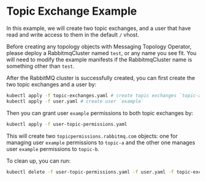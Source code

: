 # Topic Exchange Example

In this example, we will create two topic exchanges, and a user that have read and write access to them in the default `/` vhost.

Before creating any topology objects with Messaging Topology Operator, please deploy a RabbitmqCluster named `test`, or any name you see fit. You will need to modify the example manifests if the RabbitmqCluster name is something other than `test`.

After the RabbitMQ cluster is successfully created, you can first create the two topic exchanges and a user by:

```bash
kubectl apply -f topic-exchanges.yaml # create topic exchanges `topic-a` and `topic-b` in default vhost `/`
kubectl apply -f user.yaml # create user `example`
```

Then you can grant user `example` permissions to both topic exchanges by:

```bash
kubectl apply -f user-topic-permissions.yaml
```

This will create two `topicpermissions.rabbitmq.com` objects: one for managing user `example` permissions to `topic-a` and the other one manages user `example` permissions to `topic-b`.

To clean up, you can run:

```bash
kubectl delete -f user-topic-permissions.yaml -f user.yaml -f topic-exchanges.yaml
```

